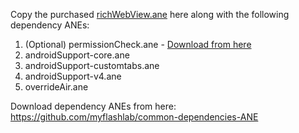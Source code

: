 Copy the purchased [richWebView.ane](https://www.myflashlabs.com/product/richwebview-2-ane-adobe-air-native-extension/) here along with the following dependency ANEs:

1. (Optional) permissionCheck.ane - [Download from here](https://github.com/myflashlab/PermissionCheck-ANE/)
1. androidSupport-core.ane
1. androidSupport-customtabs.ane
1. androidSupport-v4.ane
1. overrideAir.ane

Download dependency ANEs from here: https://github.com/myflashlab/common-dependencies-ANE